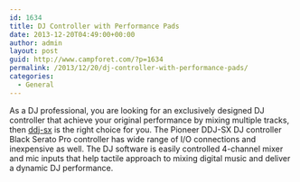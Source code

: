 ```yaml
---
id: 1634
title: DJ Controller with Performance Pads
date: 2013-12-20T04:49:00+00:00
author: admin
layout: post
guid: http://www.campforet.com/?p=1634
permalink: /2013/12/20/dj-controller-with-performance-pads/
categories:
  - General
---
```

As a DJ professional, you are looking for an exclusively designed DJ controller that achieve your original performance by mixing multiple tracks, then [ddj-sx](http://www.musiciansfriend.com/pro-audio/pioneer-ddj-sx-dj-controller) is the right choice for you. The Pioneer DDJ-SX DJ controller Black Serato Pro controller has wide range of I/O connections and inexpensive as well. The DJ software is easily controlled 4-channel mixer and mic inputs that help tactile approach to mixing digital music and deliver a dynamic DJ performance.